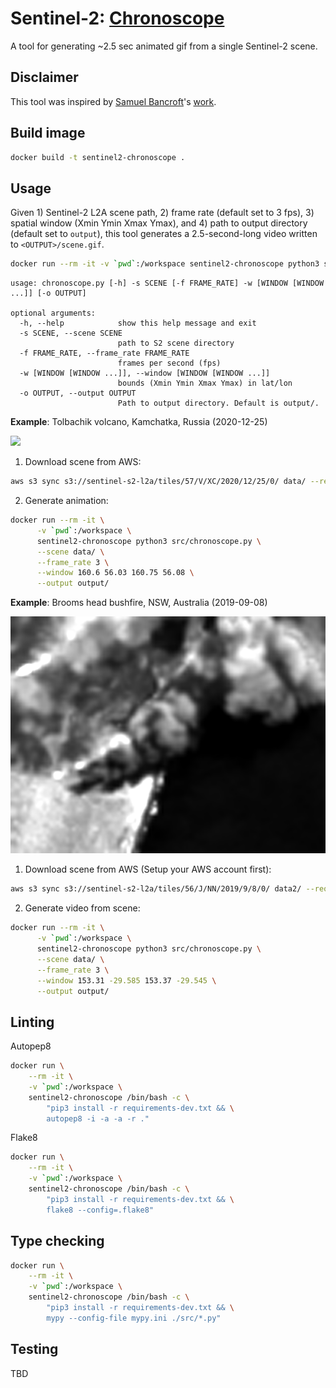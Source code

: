 # Sentinel-2: [Chronoscope](https://en.wikipedia.org/wiki/The_Dead_Past)
A tool for generating ~2.5 sec animated gif from a single Sentinel-2 scene.

## Disclaimer
This tool was inspired by [Samuel Bancroft](https://twitter.com/Spiruel)'s [work](https://twitter.com/Spiruel/status/1331279630037299200).

## Build image
```sh
docker build -t sentinel2-chronoscope .
```

## Usage
Given 1) Sentinel-2 L2A scene path, 2) frame rate (default set to 3 fps), 3) spatial window (Xmin Ymin Xmax Ymax), and 4) path to output directory (default set to `output`), this tool generates a 2.5-second-long video written to `<OUTPUT>/scene.gif`.

```sh
docker run --rm -it -v `pwd`:/workspace sentinel2-chronoscope python3 src/chronoscope.py --help
```
```
usage: chronoscope.py [-h] -s SCENE [-f FRAME_RATE] -w [WINDOW [WINDOW ...]] [-o OUTPUT]

optional arguments:
  -h, --help            show this help message and exit
  -s SCENE, --scene SCENE
                        path to S2 scene directory
  -f FRAME_RATE, --frame_rate FRAME_RATE
                        frames per second (fps)
  -w [WINDOW [WINDOW ...]], --window [WINDOW [WINDOW ...]]
                        bounds (Xmin Ymin Xmax Ymax) in lat/lon
  -o OUTPUT, --output OUTPUT
                        Path to output directory. Default is output/.
```


**Example**: Tolbachik volcano, Kamchatka, Russia (2020-12-25)

![](gifs/tolbachik.gif)

1. Download scene from AWS:
```bash
aws s3 sync s3://sentinel-s2-l2a/tiles/57/V/XC/2020/12/25/0/ data/ --request-payer requester
```

2. Generate animation:
```sh
docker run --rm -it \
      -v `pwd`:/workspace \
      sentinel2-chronoscope python3 src/chronoscope.py \
      --scene data/ \
      --frame_rate 3 \
      --window 160.6 56.03 160.75 56.08 \
      --output output/
```

**Example**: Brooms head bushfire, NSW, Australia (2019-09-08)

![](gifs/broomshead.gif)

1. Download scene from AWS (Setup your AWS account first):
```bash
aws s3 sync s3://sentinel-s2-l2a/tiles/56/J/NN/2019/9/8/0/ data2/ --request-payer requester
```

2. Generate video from scene:
```sh
docker run --rm -it \
      -v `pwd`:/workspace \
      sentinel2-chronoscope python3 src/chronoscope.py \
      --scene data/ \
      --frame_rate 3 \
      --window 153.31 -29.585 153.37 -29.545 \
      --output output/
```

## Linting
Autopep8
```bash
docker run \
    --rm -it \
    -v `pwd`:/workspace \
    sentinel2-chronoscope /bin/bash -c \
        "pip3 install -r requirements-dev.txt && \
        autopep8 -i -a -a -r ."
```

Flake8
```bash
docker run \
    --rm -it \
    -v `pwd`:/workspace \
    sentinel2-chronoscope /bin/bash -c \
        "pip3 install -r requirements-dev.txt && \
        flake8 --config=.flake8"
```

## Type checking
```bash
docker run \
    --rm -it \
    -v `pwd`:/workspace \
    sentinel2-chronoscope /bin/bash -c \
        "pip3 install -r requirements-dev.txt && \
        mypy --config-file mypy.ini ./src/*.py"
```

## Testing
TBD
<!-- ```bash
docker run \
    --rm -it \
    -v `pwd`:/workspace \
    -e "PYTHONPATH=." \
    sentinel2-chronoscope /bin/bash -c \
        "pip3 install -r requirements-dev.txt && pytest tests"
``` -->
